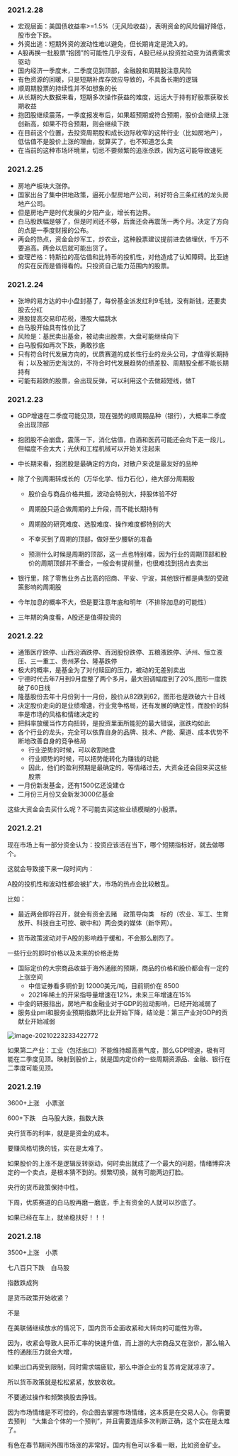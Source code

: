 ### 2021.2.28

- 宏观层面：美国债收益率>=1.5%（无风险收益），表明资金的风险偏好降低，股市会下跌。
- 外资出逃：短期外资的波动性难以避免，但长期肯定是流入的。
- A股再换一批股票“抱团”的可能性几乎没有，A股已经从投资拉动变为消费需求驱动
- 国内经济一季度末，二季度见到顶部，金融股和周期股注意风险
- 有色资源的回暖，只是短期补库存效应导致的，不具备长期的逻辑
- 顺周期股票的持续性并不如想象的长
- 从长期的大数据来看，短期多次操作获益的难度，远远大于持有好股票获取长期收益
- 抱团股继续震荡，一季度报发布后，如果超预期或符合预期，股价会继续上涨创新高，如果不符合预期，则会继续下跌
- 在目前这个位置，去投资周期股和成长边际收窄的这种行业（比如房地产），低估值不是股价上涨的理由，就算买了，也不知道怎么卖
- 在当前的这种市场环境里，切忌不要频繁的追涨杀跌，因为这可能导致速死

### 2021.2.25

- 房地产板块大涨停。
- 国家出台了集中供地政策，逼死小型房地产公司，利好符合三条红线的龙头房地产公司。
- 但是房地产是时代发展的夕阳产业，增长有边界。
- 白马股跌幅是够了，但是时间还不够，后面还会再震荡一两个月。决定了方向的点是一季度财报的公布。
- 两会的热点，资金会炒军工，炒农业，这种股票建议提前进去做埋伏，千万不要追高。两会以后就可能出货了。
- 查理芒格：特斯拉的高估值和比特币的投机性，对他造成了认知障碍。比亚迪的实在反而是值得看的。只投资自己能力范围内的股票。

### 2021.2.24

- 张坤的易方达的中小盘封基了，每份基金派发红利9毛钱，没有新钱，还要卖股去分红
- 港股提高交易印花税，港股大幅跳水
- 白马股开始具有性价比了
- 风险是：基民卖出基金，被动卖出股票，大盘可能继续向下
- 白马股假如再次下跌，勇敢抄底
- 只有符合时代发展方向的，优质赛道的成长性行业的龙头公司，才值得长期持有；以及被历史淘汰的，不符合时代发展趋势的绩差股、周期股全都不能长期持有
- 可能有超跌的股票，会出现反弹，可以利用这个去做超短线，做T

### 2021.2.23

- GDP增速在二季度可能见顶，现在强势的顺周期品种（银行），大概率二季度会出现顶部

- 抱团股不会崩盘，震荡一下，消化估值，白酒和医药可能还会向下走一段儿，但幅度不会太大；光伏和工程机械可以开始关注起来

- 中长期来看，抱团股是最确定的方向，对散户来说是最友好的品种

- 除了个别周期转成长的（万华化学、恒力石化），绝大部分周期股

  - 股价会与商品价格共振，波动会特别大，持股体验不好

  - 周期股只适合做周期的上升段，而不能长期持有
  - 周期股的研究难度、选股难度、操作难度都特别的大
  - 不幸买到了周期的顶部，做好至少腰斩的准备
  - 预测什么时候是周期的顶部，这一点也特别难，因为行业的周期顶部和股价的周期顶部并不重合，一般会有提前量，也很难找到拐点去卖出

- 银行里，除了零售业务占比高的招商、平安、宁波，其他银行都是典型的受政策影响的周期股
- 今年加息的概率不大，但是要注意年底和明年（不排除加息的可能性）
- 三年期的角度看，A股还是值得投资的

### 2021.2.22

- 通策医疗跌停、山西汾酒跌停、百润股份跌停、五粮液跌停、泸州、恒立液压、三一重工、贵州茅台、隆基跌停
- 极大的概率，是基金为了对付赎回的压力，被动的无差别卖出
- 宁德时代去年7月到9月盘整了两个多月，最大回调幅度到了20%,图形一度跌破了60日线
- 隆基股份去年十月份到十一月份，股价从82跌到62，图形也是跌破六十日线
- 决定股价走向的是业绩增速，行业竞争格局，还有发展的确定性，而股价的斜率是市场的风格和情绪决定的
- 把斜率放缓当作方向扭转，是投资里面所能犯的最大错误，涨跌均如此
- 各个行业的龙头，完全可以依靠自身的品牌、技术、产能、渠道、成本优势不断地改善自身的竞争格局
  - 行业逆势的时候，可以收割地盘
  - 行业顺势的时候，可以把势能转化为赚钱的动能
  - 因此，他们的盈利预期是最确定的，等情绪过去，大资金还会回来买这些股票
- 一月份新发基金，还有1500亿还没建仓
- 二月份三月份又会新发3000亿基金

这些大资金会去买什么呢？不可能去买这些业绩模糊的小股票。

### 2021.2.21

现在市场上有一部分资金认为：投资应该活在当下，哪个短期指标好，就去做哪个。

这就会导致接下来一段时间内：

A股的投机性和波动性都会被扩大，市场的热点会比较散乱。

比如：

- 最近两会即将召开，就会有资金去赌　政策导向类　标的（农业、军工、生育放开、科技自主可控、碳中和）两会类的媒体（新华网）。



- 货币政策波动对于A股的影响趋于缓和，不会那么剧烈了。



一些行业的即时价格以及未来的价格走势

- 国际定价的大宗商品收益于海外通胀的预期，商品的价格和股价都会有一定的上涨空间
  - 中信证券看多铜价到 12000美元/吨，目前铜价在 8500
  - 2021年稀土的开采指导量增速在12%，未来三年增速在15%
- 中金的研报指出，房地产和金融业对于GDP的拉动影响，已经开始减弱了
- 服务业pmi和服务业预期指数环比业开始下降，结论是：第三产业对GDP的贡献业开始减弱

![image-20210223233422772](https://img.codekissyoung.com/2021/02/23/728e494d5eb74a53f8d0adf846f81fae.png)

如果第二产业：工业（包括出口）不能维持超高景气度，那么GDP增速，极有可能在二季度见顶。映射到股价上，就是国内定价的一些周期资源品、金融、银行在二季度可能见顶。

### 2021.2.19

3600+上涨　小票涨

600+下跌　白马股大跌，指数大跌



央行货币的利率，就是是资金的成本。

要赚风格切换的钱，实在是太难了。

如果股价的上涨不是逻辑反转驱动，何时卖出就成了一个最大的问题，情绪博弈决定的一个卖点，是根本猜不到的。频繁切换，就有可能两边打脸。

央行的货币政策保持中性。



下周，优质赛道的白马股再磨一磨底，手上有资金的人就可以抄底了。

如果已经在车上，就坐稳扶好！！！

### 2021.2.18

3500+上涨　小票

七八百只下跌　白马股

指数跌成狗



是货币政策开始收紧？

不是



在美联储继续放水的情况下，国内货币全面收紧和大转向的可能性为零。

因为，收紧会导致人民币汇率的快速升值，而上游的大宗商品又在涨价，那么输入性的通胀压力就会大增，

如果出口再受到限制，同时需求端疲软，那么中游企业的复苏肯定就凉凉了。

所以货币政策就是松松紧紧，放放收收。

不要通过操作和频繁换股去挣钱。

因为市场情绪是不可控的，你企图去掌握市场情绪，这本质是在交易人心。你需要去预判　“大集合个体的一个预判”，并且需要连续多次判断正确，这个实在是太难了。

有色在春节期间外围市场涨的非常好。国内有色可以多看一眼，比如资金矿业。













